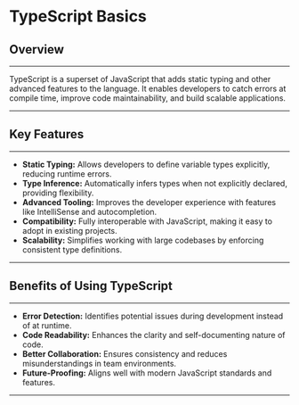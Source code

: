 # TypeScript Basics

## Overview
---

TypeScript is a superset of JavaScript that adds static typing and other advanced features to the language. It enables developers to catch errors at compile time, improve code maintainability, and build scalable applications.

---

## Key Features
---

- **Static Typing:** Allows developers to define variable types explicitly, reducing runtime errors.
- **Type Inference:** Automatically infers types when not explicitly declared, providing flexibility.
- **Advanced Tooling:** Improves the developer experience with features like IntelliSense and autocompletion.
- **Compatibility:** Fully interoperable with JavaScript, making it easy to adopt in existing projects.
- **Scalability:** Simplifies working with large codebases by enforcing consistent type definitions.

---

## Benefits of Using TypeScript
---

- **Error Detection:** Identifies potential issues during development instead of at runtime.
- **Code Readability:** Enhances the clarity and self-documenting nature of code.
- **Better Collaboration:** Ensures consistency and reduces misunderstandings in team environments.
- **Future-Proofing:** Aligns well with modern JavaScript standards and features.

---
